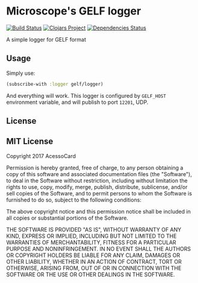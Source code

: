 # Microscope's GELF logger
[![Build Status](https://travis-ci.org/acessocard/microscope-gelf-logger.svg?branch=master)](https://travis-ci.org/acessocard/microscope-gelf-logger)
[![Clojars Project](https://img.shields.io/clojars/v/microscope/gelf-logger.svg)](https://clojars.org/microscope/gelf-logger)
[![Dependencies Status](https://jarkeeper.com/acessocard/microscope-gelf-logger/status.svg)](https://jarkeeper.com/acessocard/microscope-gelf-logger)

A simple logger for GELF format

## Usage

Simply use:

```clojure
(subscribe-with :logger gelf/logger)
```

And everything will work. This logger is configured by `GELF_HOST` environment variable,
and will publish to port `12201`, UDP.

## License

## MIT License

Copyright 2017 AcessoCard

Permission is hereby granted, free of charge, to any person obtaining a copy of this software and associated documentation files (the "Software"), to deal in the Software without restriction, including without limitation the rights to use, copy, modify, merge, publish, distribute, sublicense, and/or sell copies of the Software, and to permit persons to whom the Software is furnished to do so, subject to the following conditions:

The above copyright notice and this permission notice shall be included in all copies or substantial portions of the Software.

THE SOFTWARE IS PROVIDED "AS IS", WITHOUT WARRANTY OF ANY KIND, EXPRESS OR IMPLIED, INCLUDING BUT NOT LIMITED TO THE WARRANTIES OF MERCHANTABILITY, FITNESS FOR A PARTICULAR PURPOSE AND NONINFRINGEMENT. IN NO EVENT SHALL THE AUTHORS OR COPYRIGHT HOLDERS BE LIABLE FOR ANY CLAIM, DAMAGES OR OTHER LIABILITY, WHETHER IN AN ACTION OF CONTRACT, TORT OR OTHERWISE, ARISING FROM, OUT OF OR IN CONNECTION WITH THE SOFTWARE OR THE USE OR OTHER DEALINGS IN THE SOFTWARE.
